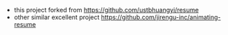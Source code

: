 - this project forked from https://github.com/ustbhuangyi/resume
- other similar excellent project https://github.com/jirengu-inc/animating-resume
